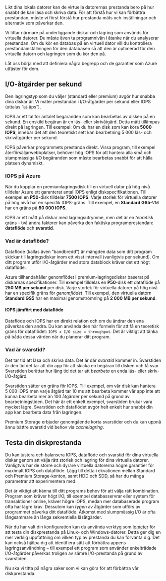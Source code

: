 Likt dina lokala datorer kan de virtuella datorernas prestanda bero på hur snabbt de kan läsa och skriva data. För att förstå hur vi kan förbättra prestandan, måste vi först förstå hur prestanda mäts och inställningar och alternativ som påverkar den.

Vi tittar närmare på underliggande diskar och lagring som används för virtuella datorer. Du måste även ta programnivån i åtanke när du analyserar prestandan. Om du kör en databas på en virtuell dator vill du kontrollera prestandainställningen för den databasen så att den är optimerad för den virtuella datorn och lagringen som du kör den på.

Låt oss börja med att definiera några begrepp och de garantier som Azure utfäster för dem.

## <a name="io-operations-per-second"></a>I/O-åtgärder per sekund

Den lagringstyp som du väljer (standard eller premium) avgör hur snabba dina diskar är. Vi mäter prestandan i I/O-åtgärder per sekund eller IOPS (uttalas ”aj-åps”).

IOPS är ett tal för antalet begäranden som kan bearbetas av disken på en sekund. En enskild begäran är en läs- eller skrivåtgärd. Detta mått tillämpas direkt på lagringen. Till exempel: Om du har en disk som kan köra **5000 IOPS**, innebär det att den teoretiskt sett kan bearbetning 5 000 läs- och skrivåtgärder per sekund.

IOPS påverkar programmets prestanda direkt. Vissa program, till exempel återförsäljarwebbplatser, behöver hög IOPS för att hantera alla små och slumpmässiga I/O begäranden som måste bearbetas snabbt för att hålla platsen dynamiskt.

### <a name="iops-in-azure"></a>IOPS på Azure

När du kopplar en premiumlagringsdisk till en virtuell dator på hög nivå tilldelar Azure ett garanterat antal IOPS enligt diskspecifikationen. Till exempel en **P50**-disk tilldelar **7500 IOPS**. Varje storlek för virtuella datorer på hög nivå har en specifik IOPS-gräns. Till exempel, en **Standard GS5**-VM har en gräns på **80 000 IOPS**.

IOPS är ett mått på diskar med lagringsutrymme, men det är en _teoretisk_ gräns - två andra faktorer kan påverka den faktiska programprestandan: **dataflöde** och **svarstid**.

### <a name="what-is-throughput"></a>Vad är dataflöde?
Dataflöde (kallas även ”bandbredd”) är mängden data som ditt program skickar till lagringsdiskar inom ett visst intervall (vanligtvis per sekund). Om ditt program utför I/O-åtgärder med stora datablock kräver det ett högt dataflöde.

Azure tillhandahåller genomflödet i premium-lagringsdiskar baserat på diskarnas specifikationer. Till exempel tilldelas en **P50**-disk ett dataflöde på **250 MB per sekund** per disk. Varje storlek för virtuella datorer på hög nivå har en specifik gräns för _genomflödet_. Till exempel, den virtuella datorn **Standard GS5** har en maximal genomströmning på **2 000 MB per sekund**.

#### <a name="iops-vs-throughput"></a>IOPS jämfört med dataflöde

Dataflöde och IOPS har en direkt relation och om du ändrar den ena påverkas den andra. Du kan använda den här formeln för att få en teoretisk gräns för dataflödet: `IOPS x I/O size = throughput`. Det är viktigt att tänka på båda dessa värden när du planerar ditt program.

### <a name="what-is-latency"></a>Vad är svarstid?

Det tar tid att läsa och skriva data. Det är där _svarstid_ kommer in. Svarstiden är den tid det tar att din app för att skicka en begäran till disken och få svar. Svarstiden berättar hur lång tid det tar att _bearbeta_ en enda läs- eller skriv-I/O-åtgärd.

Svarstiden sätter en gräns för IOPS. Till exempel, om vår disk kan hantera 5 000 IOPS men varje åtgärd tar 10 ms att bearbeta kommer vår app inte att kunna bearbeta mer än 100 åtgärder per sekund på grund av bearbetningstiden. Det här är ett enkelt exempel, svarstiden brukar vara mycket lägre. Svarstiden och dataflödet avgör helt enkelt hur snabbt din app kan bearbeta data från lagringen. 

Premium Storage erbjuder genomgående korta svarstider och du kan uppnå ännu bättre svarstid vid behov via _cachelagring_. 

## <a name="testing-your-disk-performance"></a>Testa din diskprestanda

Du kan justera och balansera IOPS, dataflöde och svarstid för dina virtuella diskar genom att välja rätt storlek och lagring för dina virtuella datorer. Vanligtvis har de större och dyrare virtuella datorerna högre garantier för maximalt IOPS och dataflöde. Lägg till detta i ekvationen mellan Standard och Premium Storage-konton, samt HDD och SDD, så har du många parametrar att experimentera med.

Det är viktigt att känna till ditt programs behov för att välja rätt kombination. Program som kräver högt I/O, till exempel databasservrar eller system för transaktioner online, kräver högre IOPS, medan mer databaserade program ofta har lägre krav. Dessutom kan _typen_ av åtgärder som utförs av programmet påverka ditt dataflöde. Åtkomst med slumpmässig I/O är ofta långsammare än långa sekventiella läsåtgärder.

När du har valt din konfiguration kan du använda verktyg som [Iometer](http://iometer.org/) för att testa din diskprestanda på Linux- och Windows-datorer. Detta ger dig en mer verklig uppfattning om vilken typ av prestanda du kan förvänta dig. Det kan också hjälpa dig att identifiera sätt att förbättra appens lagringsanvändning – till exempel ett program som använder enkeltrådade I/O-åtgärder påverkas troligen av sämre I/O-prestanda på grund av svarstiden.

Nu ska vi titta på några saker som vi kan göra för att förbättra vår diskprestanda.

